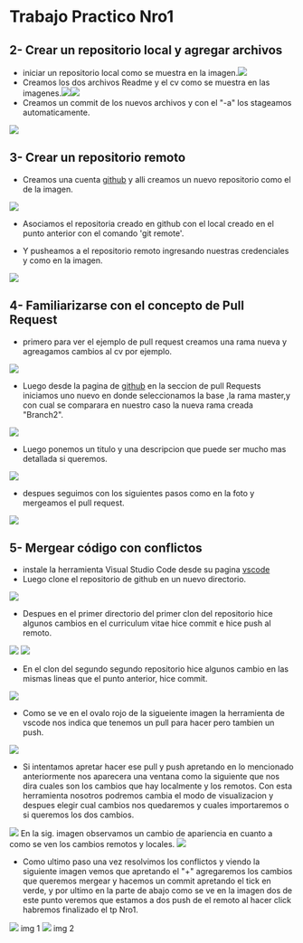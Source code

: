 # Trabajo Practico Nro1

## 2- Crear un repositorio local y agregar archivos
- iniciar un repositorio local como se muestra en la imagen.<img src="Img-1.png">
- Creamos los dos archivos Readme y el cv como se muestra en las imagenes.<img src="Img-2.png"><img src="Img-3.png">
- Creamos un commit de los nuevos archivos y con el "-a" los stageamos automaticamente.
<img src="Img-4.png">

## 3- Crear un repositorio remoto
- Creamos una cuenta [github](https://github.com) y alli creamos un nuevo repositorio como el de la imagen.
<img src="Img-5.png">

- Asociamos el repositoria creado en github con el local creado en el punto anterior con el comando 'git remote'.

- Y pusheamos a el repositorio remoto ingresando nuestras credenciales y como en la imagen.
<img src="Img-6.png">

## 4- Familiarizarse con el concepto de Pull Request
- primero para ver el ejemplo de pull request creamos una rama nueva y agreagamos cambios al cv por ejemplo.
<img src="Img-7.png">

- Luego desde la pagina de [github](https://github.com) en la seccion de pull Requests iniciamos uno nuevo en donde seleccionamos la base ,la rama master,y con cual se comparara en nuestro caso la nueva rama creada "Branch2".
<img src="Img-8.png">

- Luego ponemos un titulo y una descripcion que puede ser mucho mas detallada si queremos.
<img src="Img-9.png">

- despues seguimos con los siguientes pasos como en la foto y mergeamos el pull request.
<img src="Img-10.png">

## 5- Mergear código con conflictos
- instale la herramienta Visual Studio Code desde su pagina [vscode](https://code.visualstudio.com/)
- Luego clone el repositorio de github en un nuevo directorio.
<img src="Img-11.png">

- Despues en el primer directorio del primer clon del repositorio hice algunos cambios en el curriculum vitae hice commit e hice push al remoto.
<img src="Img-12.png">
<img src="Img-13.png">

- En el clon del segundo segundo repositorio hice algunos cambio en las mismas lineas que el punto anterior, hice commit.
<img src="Img-14.png">

- Como se ve en el ovalo rojo de la sigueiente imagen la herramienta de vscode nos indica que tenemos un pull para hacer pero tambien un push.
<img src="Img-15.png">

- Si intentamos apretar hacer ese pull y push apretando en lo mencionado anteriormente nos aparecera una ventana como la siguiente que nos dira cuales son los cambios que hay localmente y los remotos. Con esta herramienta nosotros podremos cambia el modo de visualizacion y despues elegir cual cambios nos quedaremos y cuales importaremos o si queremos los dos cambios.
<img src="Img-16.png">
En la sig. imagen observamos un cambio de apariencia en cuanto a como se ven los cambios remotos y locales.
<img src="Img-17.png">

- Como ultimo paso una vez resolvimos los conflictos y viendo la siguiente imagen vemos que apretando el "+" agregaremos los cambios que queremos mergear y hacemos un commit apretando el tick en verde, y por ultimo en la parte de abajo como se ve en la imagen dos de este punto veremos que estamos a dos push de el remoto al hacer click habremos finalizado el tp Nro1.
<img src="Img-18.png">
img 1
<img src="Img-19.png">
img 2







